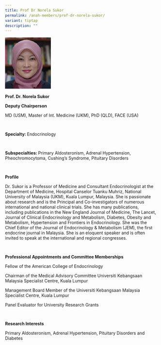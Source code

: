 ```yaml
---
title: Prof Dr Norela Sukor
permalink: /anah-members/prof-dr-norela-sukor/
variant: tiptap
description: ""
---
```

<p></p><div class="isomer-image-wrapper"><img style="width: 30%;" height="auto" width="100%" alt="" src="/images/ANAH ASEAN Network of Adrenal/Members/Prof__Dr__Norela_Sukor.png"></div><p></p><p><strong>Prof. Dr. Norela Sukor</strong></p><p><strong>Deputy Chairperson</strong></p><p>MD (USM), Master of Int. Medicine (UKM), PhD (QLD), FACE (USA)</p><p><strong>&nbsp;</strong></p><p><strong>Specialty: </strong>Endocrinology</p><p><strong>&nbsp;</strong></p><p><strong>Subspecialties: </strong>Primary Aldosteronism, Adrenal Hypertension, Pheochromocytoma, Cushing’s Syndrome, Pituitary Disorders</p><p><strong>&nbsp;</strong></p><p><strong>Profile</strong></p><p>Dr. Sukor is a Professor of Medicine and Consultant Endocrinologist at the Department of Medicine, Hospital Canselor Tuanku Muhriz, National University of Malaysia (UKM), Kuala Lumpur, Malaysia. She is passionate about research and is the Principal and Co-investigators of numerous international and national clinical trials. She has many publications, including publications in the New England Journal of Medicine, The Lancet, Journal of Clinical Endocrinology and Metabolism, Diabetes, Obesity and Metabolism, Hypertension and Frontiers in Endocrinology. She was the Chief Editor of the Journal of Endocrinology &amp; Metabolism (JEM), the first endocrine journal in Malaysia. She is an eloquent speaker and is often invited to speak at the international and regional congresses.</p><p><strong>&nbsp;</strong></p><p><strong>Professional Appointments and Committee Memberships</strong></p><p>Fellow of the American College of Endocrinology</p><p>Chairman of the Medical Advisory Committee Universiti Kebangsaan Malaysia Specialist Centre, Kuala Lumpur</p><p>Management Board Member of the Universiti Kebangsaan Malaysia Specialist Centre, Kuala Lumpur</p><p>Panel Evaluator for University Research Grants</p><p><strong>&nbsp;</strong></p><p><strong>Research Interests</strong></p><p>Primary Aldosteronism, Adrenal Hypertension, Pituitary Disorders and Diabetes</p>